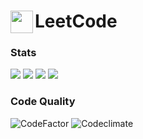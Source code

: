 <h1><img src="https://upload.wikimedia.org/wikipedia/commons/6/6c/Leetcode.svg" height="36" align="left"> LeetCode</h1>

### Stats
![](https://img.shields.io/github/repo-size/asahiocean/LeetCode.svg)
![](https://img.shields.io/github/commit-activity/y/asahiocean/LeetCode)
![](https://img.shields.io/github/last-commit/asahiocean/LeetCode)
![](https://tinyurl.com/yckwfb3f)

### Code Quality
![CodeFactor](https://codefactor.io/repository/github/asahiocean/leetcode/badge)
![Codeclimate](https://api.codeclimate.com/v1/badges/d35b43a7b975fe318279/maintainability)